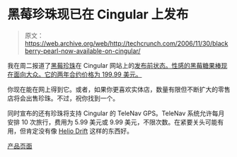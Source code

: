 # 黑莓珍珠现已在 Cingular  上发布

> 原文：<https://web.archive.org/web/http://techcrunch.com/2006/11/30/blackberry-pearl-now-available-on-cingular/>

我在周二报道了[黑莓珍珠](https://web.archive.org/web/20150919091253/http://crunchgear.com/2006/11/01/smartphones-now-the-blackberry-pearl/)在 Cingular 网站上的[发布前状态。性感的黑莓糖果棒现在面向大众。它的两年合约价格为 199.99 美元。](https://web.archive.org/web/20150919091253/http://crunchgear.com/2006/11/28/blackberry-gives-cingular-a-pearl-necklace/)

你现在能在网上得到它。或者，如果你更喜欢实体店，数量有限但不断扩大的零售店将会出售珍珠。不过，祝你找到一个。

同时宣布的还有珍珠将支持 Cingular 的 TeleNav GPS。TeleNav 系统允许每月安排 10 次旅行，费用为 5.99 美元或 9.99 美元，不限次数。在紧要关头可能有用，但肯定没有像 [Helio Drift](https://web.archive.org/web/20150919091253/http://crunchgear.com/2006/11/25/helio-drift-dont-call-it-a-white-slider-phone-from-samsung/) 这样的东西好。

[产品页面](https://web.archive.org/web/20150919091253/http://www.cingular.com/blackberrypearl)